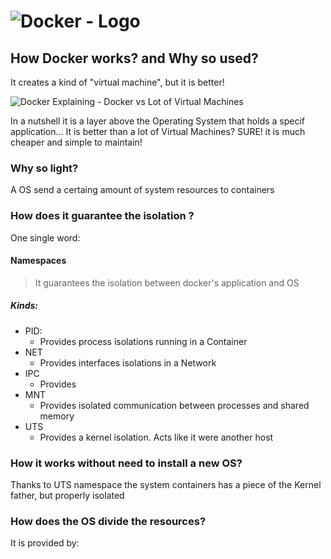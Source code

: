 # ![Docker - Logo](https://www.docker.com/sites/default/files/d8/2019-07/horizontal-logo-monochromatic-white.png)


## How Docker works? and Why so used?

It creates a kind of "virtual machine", but it is better!

![Docker Explaining - Docker vs Lot of Virtual Machines](https://www.docker.com/sites/default/files/d8/2018-11/docker-containerized-and-vm-transparent-bg.png)

In a nutshell it is a layer above the Operating System that holds a specif application...
It is better than a lot of Virtual Machines? SURE! it is much cheaper and simple to maintain!

### Why so light?

A OS send a certaing amount of system resources to containers


### How does it guarantee the isolation ?

One single word:

#### Namespaces

>It guarantees the isolation between docker's application and OS

##### Kinds:

- PID:
    - Provides process isolations running in  a Container
- NET
    - Provides interfaces isolations in a Network
- IPC
    - Provides 
- MNT
    - Provides isolated communication between processes and shared memory
- UTS
    - Provides a kernel isolation. Acts like it were another host


### How it works without need to install a new OS?
Thanks to UTS namespace the system containers has a piece of the Kernel father, but properly isolated


### How does the OS divide the resources?
It is provided by:

